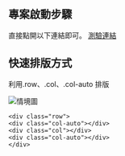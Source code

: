 ## 專案啟動步驟

直接點開以下連結即可。
[測驗連結](https://a7912102002.github.io/caleb "測驗連結")


## 快速排版方式
利用.row、.col、.col-auto 排版

![情境圖](https://a7912102002.github.io/caleb/readme_img/row1.jpg "情境圖")



```程式類型
<div class="row">
<div class="col-auto"></div>
<div class="col"></div>
<div class="col-auto"></div>
</div>
```
